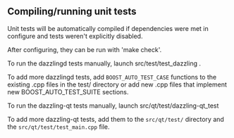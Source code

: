 Compiling/running unit tests
------------------------------------

Unit tests will be automatically compiled if dependencies were met in configure
and tests weren't explicitly disabled.

After configuring, they can be run with 'make check'.

To run the dazzlingd tests manually, launch src/test/test_dazzling .

To add more dazzlingd tests, add `BOOST_AUTO_TEST_CASE` functions to the existing
.cpp files in the test/ directory or add new .cpp files that
implement new BOOST_AUTO_TEST_SUITE sections.

To run the dazzling-qt tests manually, launch src/qt/test/dazzling-qt_test

To add more dazzling-qt tests, add them to the `src/qt/test/` directory and
the `src/qt/test/test_main.cpp` file.
